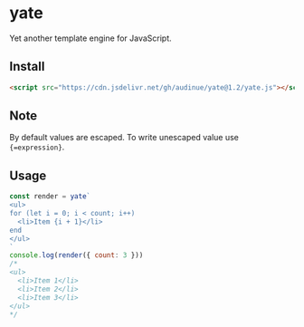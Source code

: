# yate

Yet another template engine for JavaScript.

## Install

```html
<script src="https://cdn.jsdelivr.net/gh/audinue/yate@1.2/yate.js"></script>
```

## Note

By default values are escaped. To write unescaped value use `{=expression}`.

## Usage

```js
const render = yate`
<ul>
for (let i = 0; i < count; i++)
  <li>Item {i + 1}</li>
end
</ul>
`
console.log(render({ count: 3 }))
/*
<ul>
  <li>Item 1</li>
  <li>Item 2</li>
  <li>Item 3</li>
</ul>
*/
```
